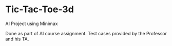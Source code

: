 # Tic-Tac-Toe-3d
AI Project using Minimax

Done as part of AI course assignment. Test cases provided by the Professor and his TA.
